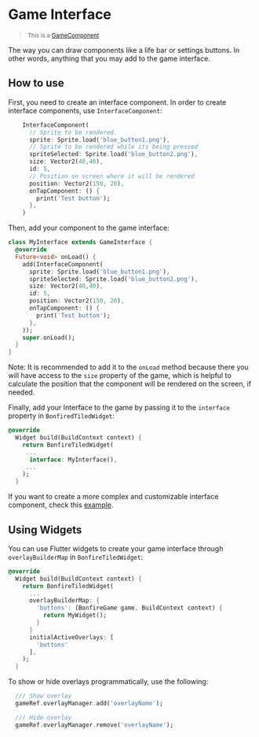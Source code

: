 # Game Interface

> <small>This is a [GameComponent](https://github.com/RafaelBarbosatec/bonfire/blob/master/lib/base/game_component.dart)</small>

The way you can draw components like a life bar or settings buttons. In other words, anything that you may add to the game interface.

## How to use

First, you need to create an interface component. In order to create interface components, use ```InterfaceComponent```:

```dart
    InterfaceComponent(
      // Sprite to be rendered.
      sprite: Sprite.load('blue_button1.png'), 
      // Sprite to be rendered while its being pressed
      spriteSelected: Sprite.load('blue_button2.png'), 
      size: Vector2(40,40),
      id: 5,
      // Position on screen where it will be rendered
      position: Vector2(150, 20), 
      onTapComponent: () {
        print('Test button');
      },
    )
```

Then, add your component to the game interface:

```dart
class MyInterface extends GameInterface {
  @override
  Future<void> onLoad() {
    add(InterfaceComponent(
      sprite: Sprite.load('blue_button1.png'),
      spriteSelected: Sprite.load('blue_button2.png'),
      size: Vector2(40,40),
      id: 5,
      position: Vector2(150, 20),
      onTapComponent: () {
        print('Test button');
      },
    ));
    super.onLoad();
  }
}
```
Note: It is recommended to add it to the ```onLoad``` method because there you will have access to the ```size``` property of the game, which is helpful to calculate the position that the component will be rendered on the screen, if needed.

Finally, add your Interface to the game by passing it to the ```interface``` property in ```BonfiredTiledWidget```:

```dart
@override
  Widget build(BuildContext context) {
    return BonfireTiledWidget(
     ...
      interface: MyInterface(),
     ...
    );
  }
```

If you want to create a more complex and customizable interface component, check this [example](https://github.com/RafaelBarbosatec/bonfire/blob/master/example/lib/shared/interface/bar_life_component.dart).


## Using Widgets

You can use Flutter widgets to create your game interface through `overlayBuilderMap` in `BonfireTiledWidget`:

```dart
@override
  Widget build(BuildContext context) {
    return BonfireTiledWidget(
      ...
      overlayBuilderMap: {
        'buttons': (BonfireGame game, BuildContext context) {
          return MyWidget();
        }
      }
      initialActiveOverlays: [
        'buttons'
      ],
    );
  }
```

To show or hide overlays programmatically, use the following:

```dart
  /// Show overlay
  gameRef.overlayManager.add('overlayName');

  /// Hide overlay
  gameRef.overlayManager.remove('overlayName');
```


